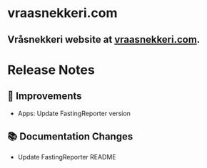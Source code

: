 # vraasnekkeri.com
## Vråsnekkeri website at [vraasnekkeri.com](https://www.vraasnekkeri.com).

# Release Notes
## 🔨 Improvements
- Apps: Update FastingReporter version

## 📚 Documentation Changes
- Update FastingReporter README
